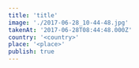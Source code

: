 ```yaml
---
title: 'title'
image: './2017-06-28_10-44-48.jpg'
takenAt: '2017-06-28T08:44:48.000Z'
country: '<country>'
place: '<place>'
publish: true
---
```

